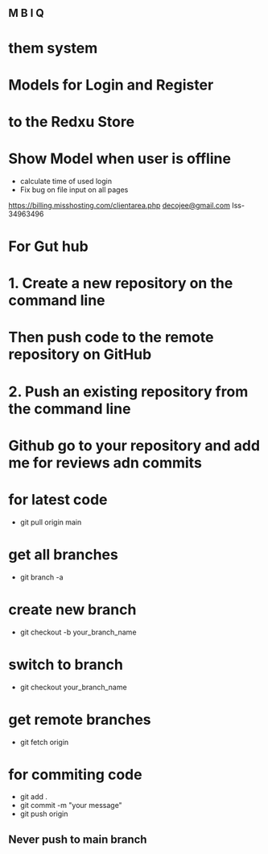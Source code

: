## M B I Q
# them system 
# Models for Login and Register
#  to the Redxu Store
 
 # Show  Model when user is offline
 * calculate time of used login
 * Fix bug on file input on all pages 

https://billing.misshosting.com/clientarea.php
decojee@gmail.com
Iss-34963496
                                                                                                                            
# For Gut hub 
# 1. Create a new repository on the command line
# Then push code to the remote repository on GitHub
# 2. Push an existing repository from the command line
# Github go to your repository and add me for reviews adn commits 
 
 # for latest code 
 * git pull origin main 

# get all branches
* git branch -a

# create new branch
* git checkout -b your_branch_name

# switch to branch
* git checkout your_branch_name

# get remote branches
* git fetch origin


# for commiting code
* git add .
* git commit -m "your message"
* git push origin 

 ## Never push to main branch 